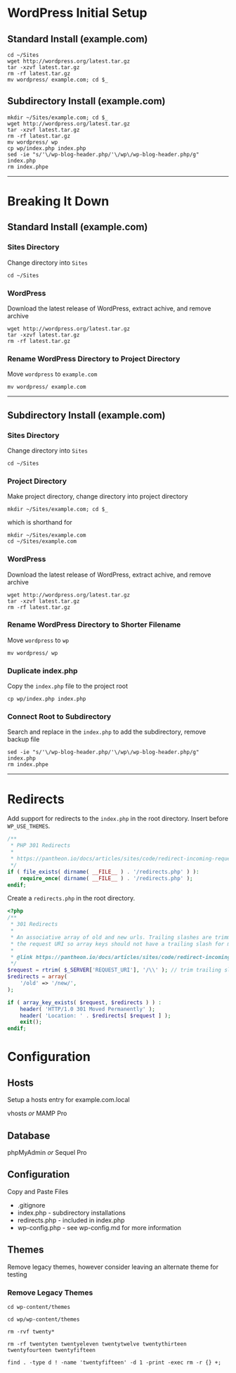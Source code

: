 # WordPress Initial Setup

## Standard Install (example.com)
```shell
cd ~/Sites
wget http://wordpress.org/latest.tar.gz
tar -xzvf latest.tar.gz
rm -rf latest.tar.gz
mv wordpress/ example.com; cd $_
```

## Subdirectory Install (example.com)
```shell
mkdir ~/Sites/example.com; cd $_
wget http://wordpress.org/latest.tar.gz
tar -xzvf latest.tar.gz
rm -rf latest.tar.gz
mv wordpress/ wp
cp wp/index.php index.php
sed -ie "s/'\/wp-blog-header.php/'\/wp\/wp-blog-header.php/g" index.php
rm index.phpe
```

---

# Breaking It Down

## Standard Install (example.com)
### Sites Directory
Change directory into ```Sites```
```shell
cd ~/Sites
```

### WordPress
Download the latest release of WordPress, extract achive, and remove archive
```shell
wget http://wordpress.org/latest.tar.gz
tar -xzvf latest.tar.gz
rm -rf latest.tar.gz
```

### Rename WordPress Directory to Project Directory
Move ```wordpress``` to ```example.com```
```shell
mv wordpress/ example.com
```

---

## Subdirectory Install (example.com)
### Sites Directory
Change directory into ```Sites```
```shell
cd ~/Sites
```

### Project Directory
Make project directory, change directory into project directory
```shell
mkdir ~/Sites/example.com; cd $_
```
which is shorthand for
```shell
mkdir ~/Sites/example.com
cd ~/Sites/example.com
```

### WordPress
Download the latest release of WordPress, extract achive, and remove archive
```shell
wget http://wordpress.org/latest.tar.gz
tar -xzvf latest.tar.gz
rm -rf latest.tar.gz
```

### Rename WordPress Directory to Shorter Filename
Move ```wordpress``` to ```wp```
```shell
mv wordpress/ wp
```

### Duplicate index.php
Copy the ```index.php``` file to the project root
```shell
cp wp/index.php index.php
```

### Connect Root to Subdirectory 
Search and replace in the ```index.php``` to add the subdirectory, remove backup file
```shell
sed -ie "s/'\/wp-blog-header.php/'\/wp\/wp-blog-header.php/g" index.php
rm index.phpe
```

---

# Redirects
Add support for redirects to the ```index.php``` in the root directory. Insert before ```WP_USE_THEMES```.

```php
/**
 * PHP 301 Redirects
 *
 * https://pantheon.io/docs/articles/sites/code/redirect-incoming-requests/
 */
if ( file_exists( dirname( __FILE__ ) . '/redirects.php' ) ):
    require_once( dirname( __FILE__ ) . '/redirects.php' );
endif;
```

Create a ```redirects.php``` in the root directory.

```php
<?php
/**
 * 301 Redirects
 *
 * An associative array of old and new urls. Trailing slashes are trimmed from
 * the request URI so array keys should not have a trailing slash for match compatibility.
 *
 * @link https://pantheon.io/docs/articles/sites/code/redirect-incoming-requests/
 */
$request = rtrim( $_SERVER['REQUEST_URI'], '/\\' ); // trim trailing slash
$redirects = array(
    '/old' => '/new/',
);

if ( array_key_exists( $request, $redirects ) ) :
    header( 'HTTP/1.0 301 Moved Permanently' );
    header( 'Location: ' . $redirects[ $request ] );
    exit();
endif;
```

# Configuration

## Hosts
Setup a hosts entry for example.com.local

vhosts _or_ MAMP Pro

## Database

phpMyAdmin _or_ Sequel Pro

## Configuration
Copy and Paste Files
- .gitignore
- index.php - subdirectory installations
- redirects.php - included in index.php
- wp-config.php - see wp-config.md for more information

## Themes
Remove legacy themes, however consider leaving an alternate theme for testing
### Remove Legacy Themes
```shell
cd wp-content/themes
```
```shell
cd wp/wp-content/themes
```
```shell
rm -rvf twenty*
```
```shell
rm -rf twentyten twentyeleven twentytwelve twentythirteen twentyfourteen twentyfifteen
```
```shell
find . -type d ! -name 'twentyfifteen' -d 1 -print -exec rm -r {} +;
```
